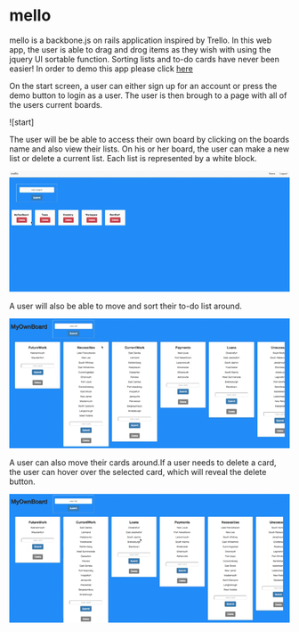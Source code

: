 # mello

mello is a backbone.js on rails application inspired by Trello. In this web
app, the user is able to drag and drog items as they wish with using the
jquery UI sortable function. Sorting lists and to-do cards have never been easier!
In order to demo this app please click [here]

On the start screen, a user can either sign up for an account or press the demo
button to login as a user. The user is then brough to a page with all of the users
current boards.

![start]

The user will be be able to access their own board by clicking on the boards
name and also view their lists. On his or her board, the user can make a
new list or delete a current list. Each list is represented by a white block.

![viewlists]

A user will also be able to move and sort their to-do list around.

![draglist]

A user can also move their cards around.If a user needs to delete a card,
the user can hover over the selected card, which will reveal the delete button.

![movecards]



[here]: melloapp.herokuapp.com
[viewlists]: ./pictures/viewlists.gif
[draglist]: ./pictures/draglist.gif
[movecards]: ./pictures/movecards.gif
